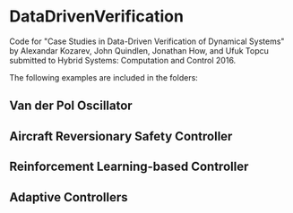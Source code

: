# DataDrivenVerification

Code for "Case Studies in Data-Driven Verification of Dynamical Systems" by Alexandar Kozarev, John Quindlen, Jonathan How, and Ufuk Topcu submitted to Hybrid Systems: Computation and Control 2016.

The following examples are included in the folders:

## Van der Pol Oscillator

## Aircraft Reversionary Safety Controller

## Reinforcement Learning-based Controller

## Adaptive Controllers

